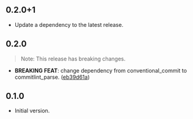 ## 0.2.0+1

 - Update a dependency to the latest release.

## 0.2.0

> Note: This release has breaking changes.

 - **BREAKING** **FEAT**: change dependency from conventional_commit to commitlint_parse. ([eb39d61a](https://github.com/hyiso/commitlint/commit/eb39d61af540d67d6a249154ee6d5c1f8c1831b2))

## 0.1.0

- Initial version.
